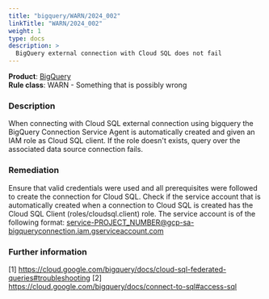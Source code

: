 ```yaml
---
title: "bigquery/WARN/2024_002"
linkTitle: "WARN/2024_002"
weight: 1
type: docs
description: >
  BigQuery external connection with Cloud SQL does not fail
---
```


**Product**: [BigQuery](https://cloud.google.com/bigquery)\
**Rule class**: WARN - Something that is possibly wrong

### Description

When connecting with Cloud SQL external connection using bigquery the BigQuery
Connection Service Agent is automatically created and given an IAM role as Cloud
SQL client. If the role doesn't exists, query over the associated data source
connection fails.

### Remediation

Ensure that valid credentials were used and all prerequisites were followed to
create the connection for Cloud SQL. Check if the service account that is
automatically created when a connection to Cloud SQL is created has the Cloud
SQL Client (roles/cloudsql.client) role. The service account is of the
following format:
service-PROJECT_NUMBER@gcp-sa-bigqueryconnection.iam.gserviceaccount.com

### Further information
[1] https://cloud.google.com/bigquery/docs/cloud-sql-federated-queries#troubleshooting
[2] https://cloud.google.com/bigquery/docs/connect-to-sql#access-sql
